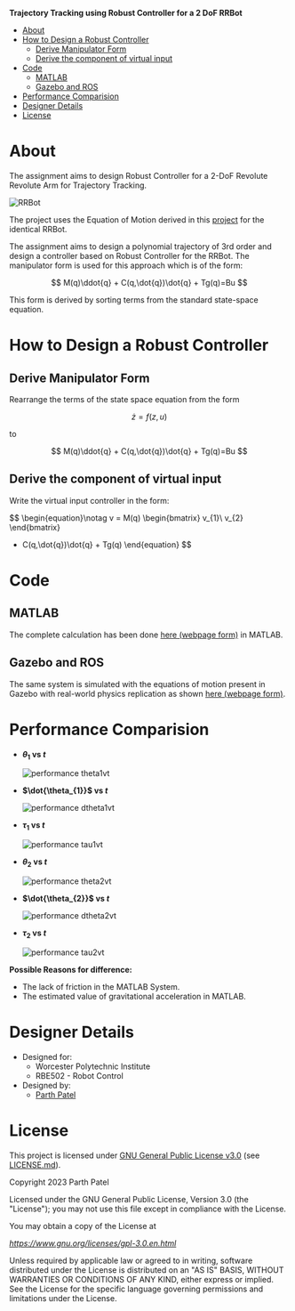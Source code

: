 **Trajectory Tracking using Robust Controller for a 2 DoF RRBot**

<!-- TOC -->

- [About](#about)
- [How to Design a Robust Controller](#how-to-design-a-robust-controller)
    - [Derive Manipulator Form](#derive-manipulator-form)
    - [Derive the component of virtual input](#derive-the-component-of-virtual-input)
- [Code](#code)
    - [MATLAB](#matlab)
    - [Gazebo and ROS](#gazebo-and-ros)
- [Performance Comparision](#performance-comparision)
- [Designer Details](#designer-details)
- [License](#license)

<!-- /TOC -->

# About

The assignment aims to design Robust Controller for a 2-DoF Revolute Revolute Arm for Trajectory Tracking.

![RRBot](./Docs/Images/RRBot.png)

The project uses the Equation of Motion derived in this [project](https://github.com/parth-20-07/2-DoF-Revolute-Revolute-robot-arm-Equation-of-Motion) for the identical RRBot.

The assignment aims to design a polynomial trajectory of 3rd order and design a controller based on Robust Controller for the RRBot. The manipulator form is used for this approach which is of the form:

$$
M(q)\ddot{q} + C(q,\dot{q})\dot{q} + Tg(q)=Bu
$$

This form is derived by sorting terms from the standard state-space equation.

# How to Design a Robust Controller

## Derive Manipulator Form

Rearrange the terms of the state space equation from the form

$$
\dot{z} = f(z,u)
$$

to

$$
M(q)\ddot{q} + C(q,\dot{q})\dot{q} + Tg(q)=Bu
$$

## Derive the component of virtual input

Write the virtual input controller in the form:

$$
\begin{equation}\notag
v = M(q)
\begin{bmatrix}
v_{1}\\
v_{2}
\end{bmatrix}
 + C(q,\dot{q})\dot{q} + Tg(q)
\end{equation}
$$


# Code

## MATLAB
The complete calculation has been done [here (webpage form)](https://htmlpreview.github.io/?https://github.com/parth-20-07/Trajectory-Tracking-using-Robust-Controller-for-a-2-DoF-RRBot/blob/main/Solution/MATLAB/main.html) in MATLAB.

## Gazebo and ROS

The same system is simulated with the equations of motion present in Gazebo with real-world physics replication as shown [here (webpage form)](https://github.com/parth-20-07/Trajectory-Tracking-using-Robust-Controller-for-a-2-DoF-RRBot/blob/main/Solution/GAZEBO/rrbot_traj_control.html).

# Performance Comparision

- **$\theta_{1}$ vs $t$**

  ![performance theta1vt](./Docs/Images/comparision/comparisiontheta1.jpg)
  
- **$\dot{\theta_{1}}$ vs $t$**

  ![performance dtheta1vt](./Docs/Images/comparision/comparisiondtheta1.jpg)
  
- **$\tau_{1}$ vs $t$**

  ![performance tau1vt](./Docs/Images/comparision/comparisioncontrol1.jpg)

- **$\theta_{2}$ vs $t$**

  ![performance theta2vt](./Docs/Images/comparision/comparisiontheta2.jpg)
  
- **$\dot{\theta_{2}}$ vs $t$**

  ![performance dtheta2vt](./Docs/Images/comparision/comparisiondtheta3.jpg)
  
- **$\tau_{2}$ vs $t$**

  ![performance tau2vt](./Docs/Images/comparision/comparisioncontrol2.jpg)

**Possible Reasons for difference:**
- The lack of friction in the MATLAB System.
- The estimated value of gravitational acceleration in MATLAB.

# Designer Details

- Designed for:
  - Worcester Polytechnic Institute
  - RBE502 - Robot Control
- Designed by:
  - [Parth Patel](mailto:parth.pmech@gmail.com)

# License

This project is licensed under [GNU General Public License v3.0](https://www.gnu.org/licenses/gpl-3.0.en.html) (see [LICENSE.md](LICENSE.md)).

Copyright 2023 Parth Patel

Licensed under the GNU General Public License, Version 3.0 (the "License"); you may not use this file except in compliance with the License.

You may obtain a copy of the License at

_https://www.gnu.org/licenses/gpl-3.0.en.html_

Unless required by applicable law or agreed to in writing, software distributed under the License is distributed on an "AS IS" BASIS, WITHOUT WARRANTIES OR CONDITIONS OF ANY KIND, either express or implied. See the License for the specific language governing permissions and limitations under the License.
